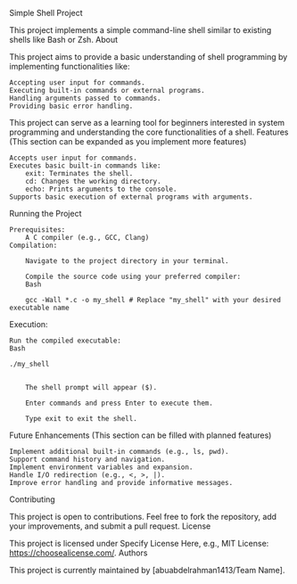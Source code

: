 Simple Shell Project

This project implements a simple command-line shell similar to existing shells like Bash or Zsh.
About

This project aims to provide a basic understanding of shell programming by implementing functionalities like:

    Accepting user input for commands.
    Executing built-in commands or external programs.
    Handling arguments passed to commands.
    Providing basic error handling.

This project can serve as a learning tool for beginners interested in system programming and understanding the core functionalities of a shell.
Features (This section can be expanded as you implement more features)

    Accepts user input for commands.
    Executes basic built-in commands like:
        exit: Terminates the shell.
        cd: Changes the working directory.
        echo: Prints arguments to the console.
    Supports basic execution of external programs with arguments.

Running the Project

    Prerequisites:
        A C compiler (e.g., GCC, Clang)
    Compilation:

        Navigate to the project directory in your terminal.

        Compile the source code using your preferred compiler:
        Bash

        gcc -Wall *.c -o my_shell # Replace "my_shell" with your desired executable name


Execution:

    Run the compiled executable:
    Bash

    ./my_shell


        The shell prompt will appear ($).

        Enter commands and press Enter to execute them.

        Type exit to exit the shell.

Future Enhancements (This section can be filled with planned features)

    Implement additional built-in commands (e.g., ls, pwd).
    Support command history and navigation.
    Implement environment variables and expansion.
    Handle I/O redirection (e.g., <, >, |).
    Improve error handling and provide informative messages.

Contributing

This project is open to contributions. Feel free to fork the repository, add your improvements, and submit a pull request.
License

This project is licensed under Specify License Here, e.g., MIT License: https://choosealicense.com/.
Authors

This project is currently maintained by [abuabdelrahman1413/Team Name].

